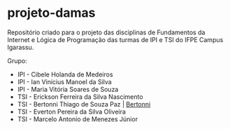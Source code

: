 # projeto-damas

Repositório criado para o projeto das disciplinas de Fundamentos da Internet e Lógica de Programação das turmas de IPI e TSI do IFPE Campus Igarassu.

Grupo:
- IPI - Cibele Holanda de Medeiros
- IPI - Ian Vinícius Manoel da Silva
- IPI - Maria Vitória Soares de Souza
- TSI - Erickson Ferreira da Silva Nascimento
- TSI - Bertonni Thiago de Souza Paz | <a href="https://github.com/bertonnipaz" target="_blank">Bertonni</a>
- TSI - Everton Pereira da Silva Oliveira
- TSI - Marcelo Antonio de Menezes Júnior
